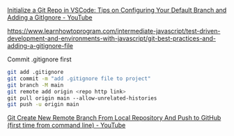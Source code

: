 [Initialize a Git Repo in VSCode: Tips on Configuring Your Default Branch and Adding a GitIgnore - YouTube](https://www.youtube.com/watch?v=Ik3wFSyFaNc)


https://www.learnhowtoprogram.com/intermediate-javascript/test-driven-development-and-environments-with-javascript/git-best-practices-and-adding-a-gitignore-file

Commit .gitignore first
```bash
git add .gitignore  
git commit -m "add .gitignore file to project" 
git branch -M main
git remote add origin <repo http link>
git pull origin main --allow-unrelated-histories
git push -u origin main
```

[Git Create New Remote Branch From Local Repository And Push to GitHub (first time from command line) - YouTube](https://www.youtube.com/watch?v=8BxwhSrWo1s)

